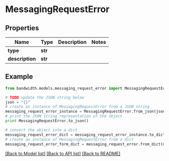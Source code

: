 # MessagingRequestError


## Properties
Name | Type | Description | Notes
------------ | ------------- | ------------- | -------------
**type** | **str** |  | 
**description** | **str** |  | 

## Example

```python
from bandwidth.models.messaging_request_error import MessagingRequestError

# TODO update the JSON string below
json = "{}"
# create an instance of MessagingRequestError from a JSON string
messaging_request_error_instance = MessagingRequestError.from_json(json)
# print the JSON string representation of the object
print MessagingRequestError.to_json()

# convert the object into a dict
messaging_request_error_dict = messaging_request_error_instance.to_dict()
# create an instance of MessagingRequestError from a dict
messaging_request_error_form_dict = messaging_request_error.from_dict(messaging_request_error_dict)
```
[[Back to Model list]](../README.md#documentation-for-models) [[Back to API list]](../README.md#documentation-for-api-endpoints) [[Back to README]](../README.md)


